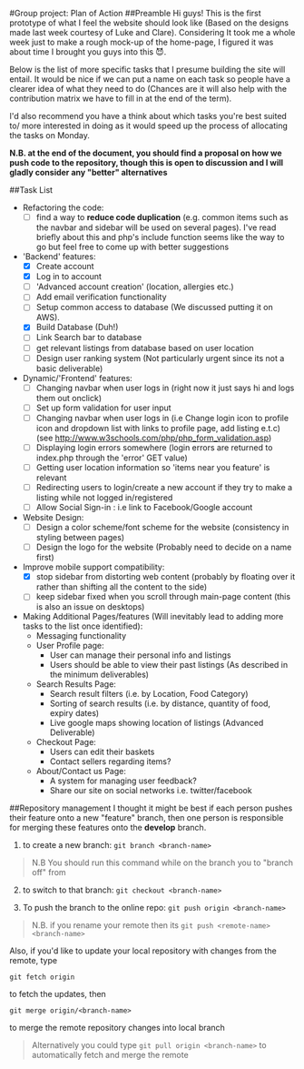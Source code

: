 #Group project: Plan of Action
##Preamble
Hi guys! This is the first prototype of what I feel the website
should look like (Based on the designs made last week courtesy
of Luke and Clare).
Considering It took me a whole week just to make a rough mock-up
of the home-page, I figured it was about time I brought you guys
into this :smiling_imp:.

Below is the list of more specific tasks that I presume building
the site will entail. It would be nice if we can put a name on 
each task so people have a clearer idea of what they need to do
(Chances are it will also help with the contribution matrix we
have to fill in at the end of the term).

I'd also recommend you have a think about which tasks you're
best suited to/ more interested in doing as it would
speed up the process of allocating the tasks on Monday.

**N.B. at the end of the document, you should find a 
proposal on how we push code to the repository, 
though this is open to discussion and I will gladly
consider any "better" alternatives**

##Task List 



* Refactoring the code:
    * [ ] find a way to **reduce code duplication** (e.g. common items
    such as the navbar and sidebar will be used on several pages).
    I've read briefly about this and php's include function seems
    like the way to go but feel free to come up with better 
    suggestions
    
* 'Backend' features:
    * [x] Create account
    * [x] Log in to account
    * [ ] 'Advanced account creation' (location, allergies etc.)
    * [ ] Add email verification functionality
    * [ ] Setup common access to database (We discussed putting it
    on AWS).
    * [x] Build Database (Duh!)
    * [ ] Link Search bar to database
    * [ ] get relevant listings from database based on user location
    * [ ] Design user ranking system (Not particularly urgent 
    since its not a basic deliverable)

* Dynamic/'Frontend' features:
    * [ ] Changing navbar when user logs in (right now it just says hi and logs them out onclick)
    * [ ] Set up form validation for user input
    * [ ] Changing navbar when user logs in (i.e Change login icon to
        profile icon and dropdown list with links to profile page,
        add listing e.t.c)
    (see http://www.w3schools.com/php/php_form_validation.asp)
    * [ ] Displaying login errors somewhere (login errors are returned to index.php through the 'error' GET value)
    * [ ] Getting user location information so 'items near you feature'
    is relevant
    * [ ] Redirecting users to login/create a new account if they try
    to make a listing while not logged in/registered
    * [ ] Allow Social Sign-in : i.e link to Facebook/Google account
    
* Website Design:
    * [ ] Design a color scheme/font scheme for the website (consistency in
    styling between pages)
    * [ ] Design the logo for the website (Probably need to decide on a name
    first)
    
* Improve mobile support compatibility:
    * [x] stop sidebar from distorting web content (probably by 
    floating over it rather than shifting all the content to the
    side)
    * [ ] keep sidebar fixed when you scroll through main-page content
    (this is also an issue on desktops)
    
* Making Additional Pages/features (Will inevitably lead to 
adding more tasks to the list once identified):
    * Messaging functionality
    * User Profile page:
        * User can manage their personal info and listings
        * Users should be able to view their past listings
        (As described in the minimum deliverables)
    * Search Results Page:
        * Search result filters (i.e. by Location, Food Category)
        * Sorting of search results (i.e. by distance, quantity 
        of food, expiry dates)
        * Live google maps showing location of listings (Advanced 
        Deliverable)
    * Checkout Page:
        * Users can edit their baskets
        * Contact sellers regarding items?
    * About/Contact us Page:
        * A system for managing user feedback?
        * Share our site on social networks i.e. twitter/facebook

##Repository management
I thought it might be best if each person pushes their feature
onto a new "feature" branch, then one person is responsible
for merging these features onto the **develop** branch.

1. to create a new branch:
    `git branch <branch-name>`

>N.B You should run this command while on the branch you 
>to "branch off" from

2. to switch to that branch: `git checkout <branch-name>`

3. To push the branch to the online repo:
   `git push origin <branch-name>`

>N.B. if you rename your remote then its 
>`git push <remote-name> <branch-name>`

Also, if you'd like to update your local repository with changes 
from the remote, type

 `git fetch origin`
 
 to fetch the updates, then
 
 `git merge origin/<branch-name>`
 
 to merge the remote repository changes into local branch
 
>Alternatively you could type `git pull origin <branch-name>`
>to automatically fetch and merge the remote